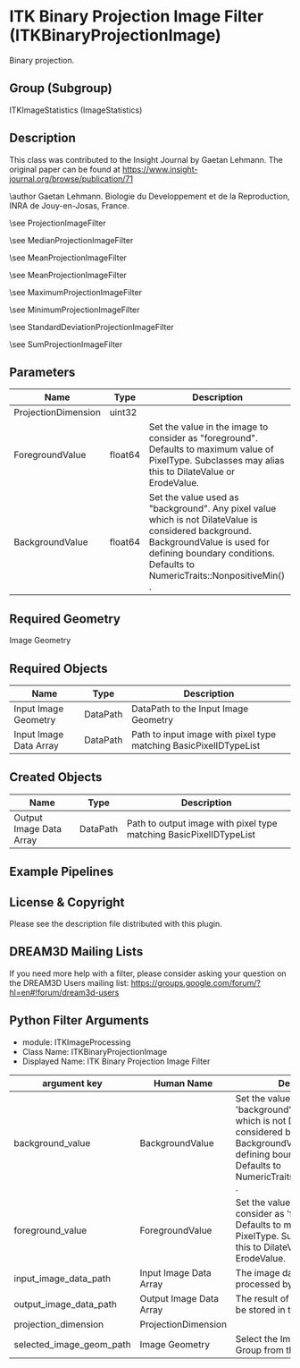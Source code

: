 # ITK Binary Projection Image Filter (ITKBinaryProjectionImage)

Binary projection.

## Group (Subgroup)

ITKImageStatistics (ImageStatistics)

## Description

This class was contributed to the Insight Journal by Gaetan Lehmann. The original paper can be found at https://www.insight-journal.org/browse/publication/71 

\author Gaetan Lehmann. Biologie du Developpement et de la Reproduction, INRA de Jouy-en-Josas, France.


\see ProjectionImageFilter 


\see MedianProjectionImageFilter 


\see MeanProjectionImageFilter 


\see MeanProjectionImageFilter 


\see MaximumProjectionImageFilter 


\see MinimumProjectionImageFilter 


\see StandardDeviationProjectionImageFilter 


\see SumProjectionImageFilter

## Parameters

| Name | Type | Description |
|------|------|-------------|
| ProjectionDimension | uint32 |  |
| ForegroundValue | float64 | Set the value in the image to consider as "foreground". Defaults to maximum value of PixelType. Subclasses may alias this to DilateValue or ErodeValue. |
| BackgroundValue | float64 | Set the value used as "background". Any pixel value which is not DilateValue is considered background. BackgroundValue is used for defining boundary conditions. Defaults to NumericTraits<PixelType>::NonpositiveMin() . |

## Required Geometry

Image Geometry

## Required Objects

| Name |Type | Description |
|-----|------|-------------|
| Input Image Geometry | DataPath | DataPath to the Input Image Geometry |
| Input Image Data Array | DataPath | Path to input image with pixel type matching BasicPixelIDTypeList |

## Created Objects

| Name |Type | Description |
|-----|------|-------------|
| Output Image Data Array | DataPath | Path to output image with pixel type matching BasicPixelIDTypeList |

## Example Pipelines


## License & Copyright

Please see the description file distributed with this plugin.


## DREAM3D Mailing Lists

If you need more help with a filter, please consider asking your question on the DREAM3D Users mailing list:
https://groups.google.com/forum/?hl=en#!forum/dream3d-users




## Python Filter Arguments

+ module: ITKImageProcessing
+ Class Name: ITKBinaryProjectionImage
+ Displayed Name: ITK Binary Projection Image Filter

| argument key | Human Name | Description | Parameter Type |
|--------------|------------|-------------|----------------|
| background_value | BackgroundValue | Set the value used as 'background'. Any pixel value which is not DilateValue is considered background. BackgroundValue is used for defining boundary conditions. Defaults to NumericTraits<PixelType>::NonpositiveMin() . | complex.Float64Parameter |
| foreground_value | ForegroundValue | Set the value in the image to consider as 'foreground'. Defaults to maximum value of PixelType. Subclasses may alias this to DilateValue or ErodeValue. | complex.Float64Parameter |
| input_image_data_path | Input Image Data Array | The image data that will be processed by this filter. | complex.ArraySelectionParameter |
| output_image_data_path | Output Image Data Array | The result of the processing will be stored in this Data Array. | complex.DataObjectNameParameter |
| projection_dimension | ProjectionDimension |  | complex.UInt32Parameter |
| selected_image_geom_path | Image Geometry | Select the Image Geometry Group from the DataStructure. | complex.GeometrySelectionParameter |

